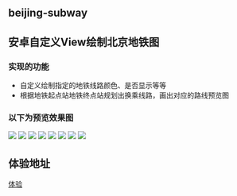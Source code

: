 ## beijing-subway
## 安卓自定义View绘制北京地铁图
### 实现的功能
<ul>
<li> 自定义绘制指定的地铁线路颜色、是否显示等等</li>
<li> 根据地铁起点站地铁终点站规划出换乘线路，画出对应的路线预览图</li>
</ul>

### 以下为预览效果图

<img src="preview/subway.gif">
<img src="preview/subway1.jpg">
<img src="preview/subway2.jpg">
<img src="preview/subway3.jpg">
<img src="preview/subway4.jpg">
<img src="preview/subway5.jpg">
<img src="preview/subway6.jpg">
<img src="preview/subway7.jpg">


## 体验地址
[体验](https://www.coolapk.com/apk/com.yhongm.subway)

